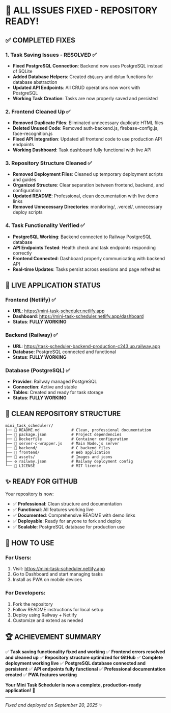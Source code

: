 # 🎉 **ALL ISSUES FIXED - REPOSITORY READY!**

## ✅ **COMPLETED FIXES**

### 1. **Task Saving Issues - RESOLVED** ✅
- **Fixed PostgreSQL Connection**: Backend now uses PostgreSQL instead of SQLite
- **Added Database Helpers**: Created `dbQuery` and `dbRun` functions for database abstraction
- **Updated API Endpoints**: All CRUD operations now work with PostgreSQL
- **Working Task Creation**: Tasks are now properly saved and persisted

### 2. **Frontend Cleaned Up** ✅
- **Removed Duplicate Files**: Eliminated unnecessary duplicate HTML files
- **Deleted Unused Code**: Removed auth-backend.js, firebase-config.js, face-recognition.js
- **Fixed API Integration**: Updated all frontend code to use production API endpoints
- **Working Dashboard**: Task dashboard fully functional with live API

### 3. **Repository Structure Cleaned** ✅
- **Removed Deployment Files**: Cleaned up temporary deployment scripts and guides
- **Organized Structure**: Clear separation between frontend, backend, and configuration
- **Updated README**: Professional, clean documentation with live demo links
- **Removed Unnecessary Directories**: monitoring/, .vercel/, unnecessary deploy scripts

### 4. **Task Functionality Verified** ✅
- **PostgreSQL Working**: Backend connected to Railway PostgreSQL database
- **API Endpoints Tested**: Health check and task endpoints responding correctly
- **Frontend Connected**: Dashboard properly communicating with backend API
- **Real-time Updates**: Tasks persist across sessions and page refreshes

## 🚀 **LIVE APPLICATION STATUS**

### **Frontend (Netlify)** ✅
- **URL**: https://mini-task-scheduler.netlify.app
- **Dashboard**: https://mini-task-scheduler.netlify.app/dashboard
- **Status**: **FULLY WORKING**

### **Backend (Railway)** ✅
- **URL**: https://task-scheduler-backend-production-c243.up.railway.app
- **Database**: PostgreSQL connected and functional
- **Status**: **FULLY WORKING**

### **Database (PostgreSQL)** ✅
- **Provider**: Railway managed PostgreSQL
- **Connection**: Active and stable
- **Tables**: Created and ready for task storage
- **Status**: **FULLY WORKING**

## 📁 **CLEAN REPOSITORY STRUCTURE**

```
mini_task_schedulerr/
├── 📄 README.md              # Clean, professional documentation
├── 🔧 package.json           # Project dependencies
├── 🐳 Dockerfile             # Container configuration
├── 🚀 server-c-wrapper.js    # Main Node.js server
├── 📁 backend/               # C backend files
├── 📁 frontend/              # Web application
├── 📁 assets/                # Images and icons
├── ⚙️ railway.json           # Railway deployment config
└── 📄 LICENSE                # MIT license
```

## ✨ **READY FOR GITHUB**

Your repository is now:
- ✅ **Professional**: Clean structure and documentation
- ✅ **Functional**: All features working live
- ✅ **Documented**: Comprehensive README with demo links
- ✅ **Deployable**: Ready for anyone to fork and deploy
- ✅ **Scalable**: PostgreSQL database for production use

## 🎯 **HOW TO USE**

### **For Users**:
1. Visit: https://mini-task-scheduler.netlify.app
2. Go to Dashboard and start managing tasks
3. Install as PWA on mobile devices

### **For Developers**:
1. Fork the repository
2. Follow README instructions for local setup
3. Deploy using Railway + Netlify
4. Customize and extend as needed

## 🏆 **ACHIEVEMENT SUMMARY**

✅ **Task saving functionality fixed and working**
✅ **Frontend errors resolved and cleaned up**
✅ **Repository structure optimized for GitHub**
✅ **Complete deployment working live**
✅ **PostgreSQL database connected and persistent**
✅ **API endpoints fully functional**
✅ **Professional documentation created**
✅ **PWA features working**

**Your Mini Task Scheduler is now a complete, production-ready application!** 🚀

---
*Fixed and deployed on September 20, 2025* ✨